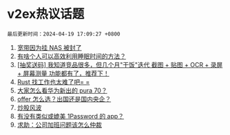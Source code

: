 # v2ex热议话题

`最后更新时间：2024-04-19 17:09:27 +0800`

1. [宽带因为挂 NAS 被封了](https://www.v2ex.com/t/1033800)
1. [有啥个人可以高效利用睡眠时间的方法？](https://www.v2ex.com/t/1033796)
1. [[抽奖送码] 我知道竞品很多，但几个月"干饭"迭代 截图 + 贴图 + OCR + 录屏 + 屏幕测量 功能都有了，推荐下！](https://www.v2ex.com/t/1033803)
1. [Rust 找工作也太难了吧= =](https://www.v2ex.com/t/1033729)
1. [大家怎么看华为新出的 pura 70？](https://www.v2ex.com/t/1033931)
1. [offer 怎么选？出国还是国内央企？](https://www.v2ex.com/t/1033840)
1. [炒股风波](https://www.v2ex.com/t/1033945)
1. [有没有类似或媲美 1Password 的 app？](https://www.v2ex.com/t/1033795)
1. [求助：公司加班问题该怎么仲裁](https://www.v2ex.com/t/1033844)

